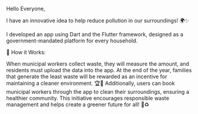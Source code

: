 Hello Everyone,

I have an innovative idea to help reduce pollution in our surroundings! 🌍✨

I developed an app using Dart and the Flutter framework, designed as a government-mandated platform for every household.

📲 How it Works:

When municipal workers collect waste, they will measure the amount, and residents must upload the data into the app.
At the end of the year, families that generate the least waste will be rewarded as an incentive for maintaining a cleaner environment. 🏆🌱
Additionally, users can book municipal workers through the app to clean their surroundings, ensuring a healthier community.
This initiative encourages responsible waste management and helps create a greener future for all! 🍃♻️
